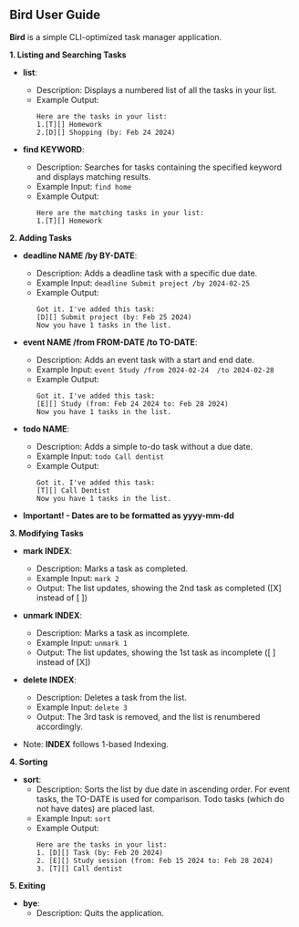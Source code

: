 ## Bird User Guide

**Bird** is a simple CLI-optimized task manager application.


**1. Listing and Searching Tasks**

* **list**: 
    * Description: Displays a numbered list of all the tasks in your list.
    * Example Output:
       ```
       Here are the tasks in your list:
       1.[T][] Homework
       2.[D][] Shopping (by: Feb 24 2024)
      ``` 

* **find KEYWORD**: 
    * Description: Searches for tasks containing the specified keyword and displays matching results.
    * Example Input: `find home`
    * Example Output:
       ```
       Here are the matching tasks in your list:
       1.[T][] Homework
       ```

**2. Adding Tasks**



* **deadline NAME /by BY-DATE**: 
    * Description: Adds a deadline task with a specific due date.
    * Example Input: `deadline Submit project /by 2024-02-25`
    * Example Output:
      ```
      Got it. I've added this task:
      [D][] Submit project (by: Feb 25 2024)
      Now you have 1 tasks in the list.
      ```
* **event NAME /from FROM-DATE /to TO-DATE**: 
    * Description: Adds an event task with a start and end date. 
    * Example Input: `event Study /from 2024-02-24  /to 2024-02-28` 
    * Example Output:
      ```
      Got it. I've added this task:
      [E][] Study (from: Feb 24 2024 to: Feb 28 2024)
      Now you have 1 tasks in the list.
      ```
* **todo NAME**: 
    * Description: Adds a simple to-do task without a due date.
    * Example Input: `todo Call dentist`
    * Example Output:
      ```
      Got it. I've added this task:
      [T][] Call Dentist
      Now you have 1 tasks in the list.
      ```

* **Important! - Dates are to be formatted as yyyy-mm-dd**


**3. Modifying Tasks**

* **mark INDEX**: 
    * Description: Marks a task as completed. 
    * Example Input: `mark 2`
    * Output: The list updates, showing the 2nd task as completed ([X] instead of [ ])
* **unmark INDEX**:
    * Description: Marks a task as incomplete.
    * Example Input: `unmark 1`
    * Output:  The list updates, showing the 1st task as incomplete ([ ] instead of [X])
* **delete INDEX**: 
    * Description: Deletes a task from the list.
    * Example Input: `delete 3`
    * Output: The 3rd task is removed, and the list is renumbered accordingly.


* Note: **INDEX** follows 1-based Indexing. 


**4. Sorting**

* **sort**: 
    * Description: Sorts the list by due date in ascending order. For event tasks, the TO-DATE is used for comparison. 
      Todo tasks (which do not have dates) are placed last.
    * Example Input: `sort`
    * Example Output:
      ```
      Here are the tasks in your list:
      1. [D][] Task (by: Feb 20 2024)
      2. [E][] Study session (from: Feb 15 2024 to: Feb 28 2024)
      3. [T][] Call dentist
      ```


**5. Exiting**

* **bye**: 
    * Description: Quits the application.

